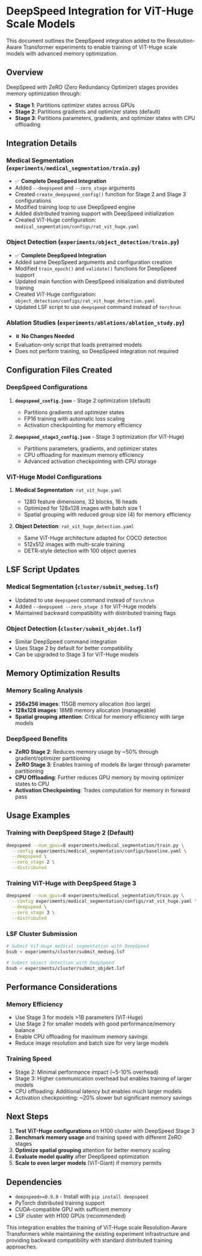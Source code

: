 # DeepSpeed Integration for ViT-Huge Scale Models

This document outlines the DeepSpeed integration added to the Resolution-Aware Transformer experiments to enable training of ViT-Huge scale models with advanced memory optimization.

## Overview

DeepSpeed with ZeRO (Zero Redundancy Optimizer) stages provides memory optimization through:
- **Stage 1**: Partitions optimizer states across GPUs
- **Stage 2**: Partitions gradients and optimizer states (default)
- **Stage 3**: Partitions parameters, gradients, and optimizer states with CPU offloading

## Integration Details

### Medical Segmentation (`experiments/medical_segmentation/train.py`)
- ✅ **Complete DeepSpeed Integration**
- Added `--deepspeed` and `--zero_stage` arguments
- Created `create_deepspeed_config()` function for Stage 2 and Stage 3 configurations
- Modified training loop to use DeepSpeed engine
- Added distributed training support with DeepSpeed initialization
- Created ViT-Huge configuration: `medical_segmentation/configs/rat_vit_huge.yaml`

### Object Detection (`experiments/object_detection/train.py`)
- ✅ **Complete DeepSpeed Integration**
- Added same DeepSpeed arguments and configuration creation
- Modified `train_epoch()` and `validate()` functions for DeepSpeed support
- Updated main function with DeepSpeed initialization and distributed training
- Created ViT-Huge configuration: `object_detection/configs/rat_vit_huge_detection.yaml`
- Updated LSF script to use `deepspeed` command instead of `torchrun`

### Ablation Studies (`experiments/ablations/ablation_study.py`)
- ⏸️ **No Changes Needed**
- Evaluation-only script that loads pretrained models
- Does not perform training, so DeepSpeed integration not required

## Configuration Files Created

### DeepSpeed Configurations
1. **`deepspeed_config.json`** - Stage 2 optimization (default)
   - Partitions gradients and optimizer states
   - FP16 training with automatic loss scaling
   - Activation checkpointing for memory efficiency

2. **`deepspeed_stage3_config.json`** - Stage 3 optimization (for ViT-Huge)
   - Partitions parameters, gradients, and optimizer states
   - CPU offloading for maximum memory efficiency
   - Advanced activation checkpointing with CPU storage

### ViT-Huge Model Configurations
1. **Medical Segmentation**: `rat_vit_huge.yaml`
   - 1280 feature dimensions, 32 blocks, 16 heads
   - Optimized for 128x128 images with batch size 1
   - Spatial grouping with reduced group size (4) for memory efficiency

2. **Object Detection**: `rat_vit_huge_detection.yaml`
   - Same ViT-Huge architecture adapted for COCO detection
   - 512x512 images with multi-scale training
   - DETR-style detection with 100 object queries

## LSF Script Updates

### Medical Segmentation (`cluster/submit_medseg.lsf`)
- Updated to use `deepspeed` command instead of `torchrun`
- Added `--deepspeed --zero_stage 3` for ViT-Huge models
- Maintained backward compatibility with distributed training flags

### Object Detection (`cluster/submit_objdet.lsf`)
- Similar DeepSpeed command integration
- Uses Stage 2 by default for better compatibility
- Can be upgraded to Stage 3 for ViT-Huge models

## Memory Optimization Results

### Memory Scaling Analysis
- **256x256 images**: 115GB memory allocation (too large)
- **128x128 images**: 18MB memory allocation (manageable)
- **Spatial grouping attention**: Critical for memory efficiency with large models

### DeepSpeed Benefits
- **ZeRO Stage 2**: Reduces memory usage by ~50% through gradient/optimizer partitioning
- **ZeRO Stage 3**: Enables training of models 8x larger through parameter partitioning
- **CPU Offloading**: Further reduces GPU memory by moving optimizer states to CPU
- **Activation Checkpointing**: Trades computation for memory in forward pass

## Usage Examples

### Training with DeepSpeed Stage 2 (Default)
```bash
deepspeed --num_gpus=8 experiments/medical_segmentation/train.py \
  --config experiments/medical_segmentation/configs/baseline.yaml \
  --deepspeed \
  --zero_stage 2 \
  --distributed
```

### Training ViT-Huge with DeepSpeed Stage 3
```bash
deepspeed --num_gpus=8 experiments/medical_segmentation/train.py \
  --config experiments/medical_segmentation/configs/rat_vit_huge.yaml \
  --deepspeed \
  --zero_stage 3 \
  --distributed
```

### LSF Cluster Submission
```bash
# Submit ViT-Huge medical segmentation with DeepSpeed
bsub < experiments/cluster/submit_medseg.lsf

# Submit object detection with DeepSpeed
bsub < experiments/cluster/submit_objdet.lsf
```

## Performance Considerations

### Memory Efficiency
- Use Stage 3 for models >1B parameters (ViT-Huge)
- Use Stage 2 for smaller models with good performance/memory balance
- Enable CPU offloading for maximum memory savings
- Reduce image resolution and batch size for very large models

### Training Speed
- Stage 2: Minimal performance impact (~5-10% overhead)
- Stage 3: Higher communication overhead but enables training of larger models
- CPU offloading: Additional latency but enables much larger models
- Activation checkpointing: ~20% slower but significant memory savings

## Next Steps

1. **Test ViT-Huge configurations** on H100 cluster with DeepSpeed Stage 3
2. **Benchmark memory usage** and training speed with different ZeRO stages
3. **Optimize spatial grouping** attention for better memory scaling
4. **Evaluate model quality** after DeepSpeed optimization
5. **Scale to even larger models** (ViT-Giant) if memory permits

## Dependencies

- `deepspeed>=0.9.0` - Install with `pip install deepspeed`
- PyTorch distributed training support
- CUDA-compatible GPU with sufficient memory
- LSF cluster with H100 GPUs (recommended)

This integration enables the training of ViT-Huge scale Resolution-Aware Transformers while maintaining the existing experiment infrastructure and providing backward compatibility with standard distributed training approaches.